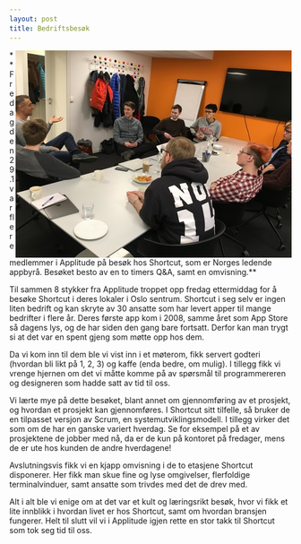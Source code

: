 ```yaml
---
layout: post
title: Bedriftsbesøk
---
```

<img src="static/img/Bedriftsbesok.jpg" align="right"/>
**Fredag den 29.1 var flere medlemmer i Applitude på besøk hos Shortcut, som er Norges ledende appbyrå. Besøket besto av en to timers Q&A, samt en omvisning.**

Til sammen 8 stykker fra Applitude troppet opp fredag ettermiddag for å besøke Shortcut i deres lokaler i Oslo sentrum. Shortcut i seg selv er ingen liten bedrift og kan skryte av 30 ansatte som har levert apper til mange bedrifter i flere år. Deres første app kom i 2008, samme året som App Store så dagens lys, og de har siden den gang bare fortsatt. Derfor kan man trygt si at det var en spent gjeng som møtte opp hos dem.

Da vi kom inn til dem ble vi vist inn i et møterom, fikk servert godteri (hvordan bli likt på 1, 2, 3) og kaffe (enda bedre, om mulig). I tillegg fikk vi vrenge hjernen om det vi måtte komme på av spørsmål til programmereren og designeren som hadde satt av tid til oss.

Vi lærte mye på dette besøket, blant annet om gjennomføring av et prosjekt, og hvordan et prosjekt kan gjennomføres. I Shortcut sitt tilfelle, så bruker de en tilpasset versjon av Scrum, en systemutviklingsmodell. I tillegg virker det som om de har en ganske variert hverdag. Se for eksempel på et av prosjektene de jobber med nå, da er de kun på kontoret på fredager, mens de er ute hos kunden de andre hverdagene!

Avslutningsvis fikk vi en kjapp omvisning i de to etasjene Shortcut disponerer. Her fikk man skue fine og lyse omgivelser, flerfoldige terminalvinduer, samt ansatte som trivdes med det de drev med.

Alt i alt ble vi enige om at det var et kult og læringsrikt besøk, hvor vi fikk et lite innblikk i hvordan livet er hos Shortcut, samt om hvordan bransjen fungerer. Helt til slutt vil vi i Applitude igjen rette en stor takk til Shortcut som tok seg tid til oss.
